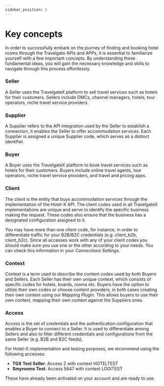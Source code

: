 ```yaml
---
sidebar_position: 3
---
```


# Key concepts

In order to successfully embark on the journey of finding and booking hotel rooms 
through the Travelgate APIs and APPs, it is essential to familiarize yourself with a 
few important concepts. By understanding these fundamental ideas, you will gain the 
necessary knowledge and skills to navigate through this process effortlessly.

### Seller
A Seller uses the TravelgateX platform to sell travel services such as hotels for 
their customers. Sellers include DMCs, channel managers, hotels, tour operators, niche 
travel service providers.

### Supplier
A Supplier refers to the API integration used by the Seller to establish a connection, 
it enables the Seller to offer accommodation services. Each Supplier is assigned a 
unique Supplier code, which serves as a distinct identifier.

### Buyer
A Buyer uses the TravelgateX platform to book travel services such as hotels for their 
customers. Buyers include online travel agents, tour operators, niche travel service 
providers, and travel and pricing apps.

### Client
The client is the entity that buys accommodation services through the implementation 
of the Hotel-X API. The client codes used in all TravelgateX implementations are unique 
and serve to identify the specific business making the request. These codes also ensure 
that the business has a designated configuration assigned to it.

You may have more than one client code, for instance, in order to differentiate 
traffic for your B2B/B2C credentials (e.g. client_b2b, client_b2c). Since all 
accesses work with any of your client codes you should make sure you use one or 
the other according to your needs. You can check this information in your 
*Connections Settings*.

### Context
Context is a term used to describe the content codes used by both Buyers and Sellers. 
Each Seller has their own unique context, which consists of specific codes for hotels, 
boards, rooms etc. Buyers have the option to utilize their own codes or choose content 
providers, in both cases creating their own context using our *Mapping Plugin*. This 
allows buyers to use their own context, mapping their own context against the Suppliers 
ones.

### Access
Access is the set of credentials and the authentication configuration that enables 
a Buyer to connect to a Seller. It is used to differentiate among Sellers and also to 
filter different credentials and configurations from the same Seller (e.g. B2B and 
B2C feeds). 

For Hotel-X implementation and testing purposes, we recommend using the following 
accesses:

* **TGX Test Seller**: Access 2 with context HOTELTEST
* **Smyrooms Test**: Access 5647 with context LOGITEST

These have already been activated on your account and are ready to use.
